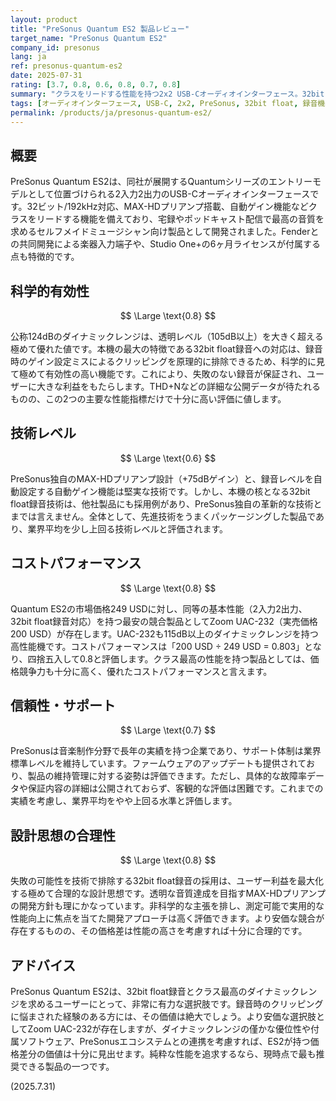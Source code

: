 ```yaml
---
layout: product
title: "PreSonus Quantum ES2 製品レビュー"
target_name: "PreSonus Quantum ES2"
company_id: presonus
lang: ja
ref: presonus-quantum-es2
date: 2025-07-31
rating: [3.7, 0.8, 0.6, 0.8, 0.7, 0.8]
summary: "クラスをリードする性能を持つ2x2 USB-Cオーディオインターフェース。32bit float録音に対応し、優れた音質を実現するが、価格面では僅かに競合に劣ります。"
tags: [オーディオインターフェース, USB-C, 2x2, PreSonus, 32bit float, 録音機器]
permalink: /products/ja/presonus-quantum-es2/
---
```


## 概要

PreSonus Quantum ES2は、同社が展開するQuantumシリーズのエントリーモデルとして位置づけられる2入力2出力のUSB-Cオーディオインターフェースです。32ビット/192kHz対応、MAX-HDプリアンプ搭載、自動ゲイン機能などクラスをリードする機能を備えており、宅録やポッドキャスト配信で最高の音質を求めるセルフメイドミュージシャン向け製品として開発されました。Fenderとの共同開発による楽器入力端子や、Studio One+の6ヶ月ライセンスが付属する点も特徴的です。

## 科学的有効性

$$ \Large \text{0.8} $$

公称124dBのダイナミックレンジは、透明レベル（105dB以上）を大きく超える極めて優れた値です。本機の最大の特徴である32bit float録音への対応は、録音時のゲイン設定ミスによるクリッピングを原理的に排除できるため、科学的に見て極めて有効性の高い機能です。これにより、失敗のない録音が保証され、ユーザーに大きな利益をもたらします。THD+Nなどの詳細な公開データが待たれるものの、この2つの主要な性能指標だけで十分に高い評価に値します。

## 技術レベル

$$ \Large \text{0.6} $$

PreSonus独自のMAX-HDプリアンプ設計（+75dBゲイン）と、録音レベルを自動設定する自動ゲイン機能は堅実な技術です。しかし、本機の核となる32bit float録音技術は、他社製品にも採用例があり、PreSonus独自の革新的な技術とまでは言えません。全体として、先進技術をうまくパッケージングした製品であり、業界平均を少し上回る技術レベルと評価されます。

## コストパフォーマンス

$$ \Large \text{0.8} $$

Quantum ES2の市場価格249 USDに対し、同等の基本性能（2入力2出力、32bit float録音対応）を持つ最安の競合製品としてZoom UAC-232（実売価格200 USD）が存在します。UAC-232も115dB以上のダイナミックレンジを持つ高性能機です。コストパフォーマンスは「200 USD ÷ 249 USD = 0.803」となり、四捨五入して0.8と評価します。クラス最高の性能を持つ製品としては、価格競争力も十分に高く、優れたコストパフォーマンスと言えます。

## 信頼性・サポート

$$ \Large \text{0.7} $$

PreSonusは音楽制作分野で長年の実績を持つ企業であり、サポート体制は業界標準レベルを維持しています。ファームウェアのアップデートも提供されており、製品の維持管理に対する姿勢は評価できます。ただし、具体的な故障率データや保証内容の詳細は公開されておらず、客観的な評価は困難です。これまでの実績を考慮し、業界平均をやや上回る水準と評価します。

## 設計思想の合理性

$$ \Large \text{0.8} $$

失敗の可能性を技術で排除する32bit float録音の採用は、ユーザー利益を最大化する極めて合理的な設計思想です。透明な音質達成を目指すMAX-HDプリアンプの開発方針も理にかなっています。非科学的な主張を排し、測定可能で実用的な性能向上に焦点を当てた開発アプローチは高く評価できます。より安価な競合が存在するものの、その価格差は性能の高さを考慮すれば十分に合理的です。

## アドバイス

PreSonus Quantum ES2は、32bit float録音とクラス最高のダイナミックレンジを求めるユーザーにとって、非常に有力な選択肢です。録音時のクリッピングに悩まされた経験のある方には、その価値は絶大でしょう。より安価な選択肢としてZoom UAC-232が存在しますが、ダイナミックレンジの僅かな優位性や付属ソフトウェア、PreSonusエコシステムとの連携を考慮すれば、ES2が持つ価格差分の価値は十分に見出せます。純粋な性能を追求するなら、現時点で最も推奨できる製品の一つです。

(2025.7.31)

